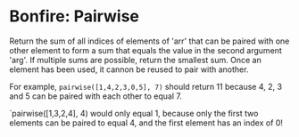 # Bonfire: Pairwise

Return the sum of all indices of elements of 'arr' that can be paired
with one other element to form a sum that equals the value in the second
argument 'arg'. If multiple sums are possible, return the smallest sum.
Once an element has been used, it cannon be reused to pair with another.

For example, `pairwise([1,4,2,3,0,5], 7)` should return 11 because 4, 2,
3 and 5 can be paired with each other to equal 7.

`pairwise([1,3,2,4], 4) would only equal 1, because only the first two
elements can be paired to equal 4, and the first element has an index of
0!
